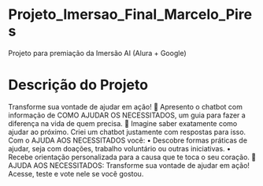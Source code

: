 # Projeto_Imersao_Final_Marcelo_Pires
Projeto para premiação da Imersão AI (Alura + Google)

# Descrição do Projeto
Transforme sua vontade de ajudar em ação! 💪
Apresento o chatbot com informação de COMO AJUDAR OS NECESSITADOS, um guia para fazer a diferença na vida de quem precisa. 🤝
Imagine saber exatamente como ajudar ao próximo. Criei um chatbot justamente com respostas para isso. 
Com o AJUDA AOS NECESSITADOS você: 
• Descobre formas práticas de ajudar, seja com doações, trabalho voluntário ou outras iniciativas.
• Recebe orientação personalizada para a causa que te toca o seu coração. 💖
AJUDA AOS NECESSITADOS: Transforme sua vontade de ajudar em ação!
Acesse, teste e vote nele se você gostou.
